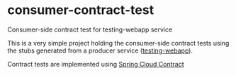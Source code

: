 # consumer-contract-test
Consumer-side contract test for testing-webapp service

This is a very simple project holding the consumer-side contract tests using the stubs generated from a producer service ([testing-webapp]).

Contract tests are implemented using [Spring Cloud Contract]

[testing-webapp]: https://github.com/xpadro/testing-webapp
[Spring Cloud Contract]: https://spring.io/projects/spring-cloud-contract
